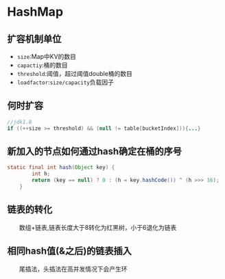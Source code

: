 # HashMap

## 扩容机制单位

* `size`:Map中KV的数目
* `capactiy`:桶的数目
* `threshold`:阈值，超过阈值double桶的数目
* `loadfactor`:`size/capacity`负载因子

## 何时扩容

```java
//jdk1.8
if ((++size >= threshold) && (null != table[bucketIndex])){...}
```

## 新加入的节点如何通过hash确定在桶的序号

```java
static final int hash(Object key) {
        int h;
        return (key == null) ? 0 : (h = key.hashCode()) ^ (h >>> 16);
    }
```

## 链表的转化

&emsp;&emsp;数组+链表,链表长度大于8转化为红黑树，小于6退化为链表

## 相同hash值(&之后)的链表插入

&emsp;&emsp;尾插法，头插法在高并发情况下会产生环

